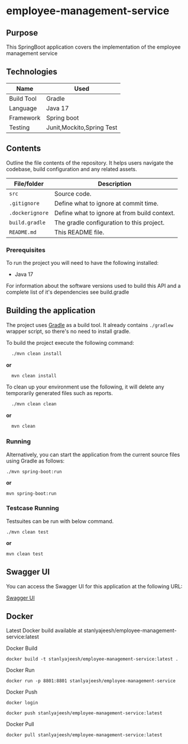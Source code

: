 # employee-management-service

## Purpose

This SpringBoot application covers the implementation of the employee management service

## Technologies

| Name       | Used              |
|------------|-------------------|
| Build Tool | Gradle            |
| Language   | Java 17          |
| Framework  | Spring boot       |
| Testing    | Junit,Mockito,Spring Test  |

## Contents

Outline the file contents of the repository. It helps users navigate the codebase, build configuration and any related
assets.

| File/folder       | Description                                |
|-------------------|--------------------------------------------|
| `src`             | Source code.                        |
| `.gitignore`      | Define what to ignore at commit time.      |
| `.dockerignore`   | Define what to ignore at from build context.      |
| `build.gradle`    | The gradle configuration to this project.  |
| `README.md`       | This README file.                          |

### Prerequisites

To run the project you will need to have the following installed:

* Java 17

For information about the software versions used to build this API and a complete list of it's dependencies see
build.gradle

## Building the application

The project uses [Gradle](https://gradle.org) as a build tool. It already contains
`./gradlew` wrapper script, so there's no need to install gradle.

To build the project execute the following command:

```bash
  ./mvn clean install
```

**or**

```bash
  mvn clean install
```

To clean up your environment use the following, it will delete any temporarily generated files such as reports.

```bash
  ./mvn clean clean
```

**or**

```bash
  mvn clean
```

### Running

Alternatively, you can start the application from the current source files using Gradle as follows:

 ```
 ./mvn spring-boot:run
 ```

**or**

  ```
 mvn spring-boot:run
 ```

### Testcase Running

Testsuites can be run with below command.

 ```
 ./mvn clean test
 ```

**or**

 ```
 mvn clean test
 ```

## Swagger UI

You can access the Swagger UI for this application at the following URL:

[Swagger UI](http://localhost:8801/swagger-ui/index.html)

## Docker

Latest Docker build available at stanlyajeesh/employee-management-service:latest

Docker Build

```
docker build -t stanlyajeesh/employee-management-service:latest .
```

Docker Run

```
docker run -p 8801:8801 stanlyajeesh/employee-management-service
```

Docker Push

```
docker login

docker push stanlyajeesh/employee-management-service:latest
```

Docker Pull

```
docker pull stanlyajeesh/employee-management-service:latest
```

